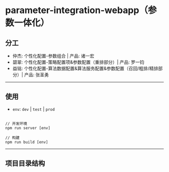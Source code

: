 # parameter-integration-webapp（参数一体化）

## 分工

- 仲杰: 个性化配置-参数组合 | 产品: 诸一宏
- 碧翠: 个性化配置-策略配置项&参数配置（重排部分）| 产品: 罗一钧
- 益铭: 个性化配置-算法数据配置&算法服务配置&参数配置（召回/粗排/精排部分）| 产品: 张圣勇

---

## 使用

- `env`: `dev` | `test` | `prod`

```npm

// 开发环境
npm run server [env]

// 构建
npm run build [env]

```

---

## 项目目录结构
